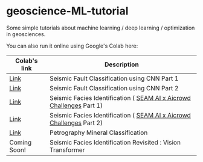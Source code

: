 # geoscience-ML-tutorial
Some simple tutorials about machine learning / deep learning / optimization in geosciences.

You can also run it online using Google's Colab here:

| Colab's link | Description |
| --- | --- |
| [Link](https://colab.research.google.com/github/leocd91/geoscience-ML-tutorial/blob/main/01_Seismic_Fault_Classification_DeepLearning_Synthetic.ipynb) | Seismic Fault Classification using CNN Part 1 |
| [Link](https://colab.research.google.com/github/leocd91/geoscience-ML-tutorial/blob/main/02_Seismic_Fault_Classification_DeepLearning_Field.ipynb) | Seismic Fault Classification using CNN Part 2 |
| [Link](https://colab.research.google.com/github/leocd91/geoscience-ML-tutorial/blob/main/03_Seismic_Facies_Identification_Challenge.ipynb) | Seismic Facies Identification ( [SEAM AI x Aicrowd Challenges](https://www.aicrowd.com/showcase/explainer-introduction-and-general-approach-final-pack)  Part 1) |
| [Link](https://colab.research.google.com/github/leocd91/geoscience-ML-tutorial/blob/main/04_Seismic_Facies_Identification_Challenge_Round2_UsingArgus.ipynb) | Seismic Facies Identification ( [SEAM AI x Aicrowd Challenges](https://www.aicrowd.com/showcase/explainer-introduction-and-general-approach-final-pack)  Part 2) |
| [Link](https://colab.research.google.com/github/leocd91/geoscience-ML-tutorial/blob/main/05_Mineral_Petrography_Classification.ipynb) | Petrography Mineral Classification |
| Coming Soon! | Seismic Facies Identification Revisited : Vision Transformer |
